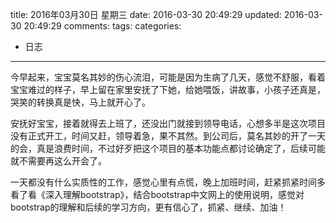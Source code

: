 title: 2016年03月30日 星期三
date: 2016-03-30 20:49:29
updated: 2016-03-30 20:49:29
comments: 
tags:
categories:
- 日志

---

今早起来，宝宝莫名其妙的伤心流泪，可能是因为生病了几天，感觉不舒服，看着宝宝难过的样子，早上留在家里安抚了下她，给她喂饭，讲故事，小孩子还真是，哭笑的转换真是快，马上就开心了。

安抚好宝宝，接着就得去上班了，还没出门就接到领导电话，心想多半是这次项目没有正式开工，时间又赶，领导着急，果不其然。到公司后，莫名其妙的开了一天的会，真是浪费时间，不过好歹把这个项目的基本功能点都讨论确定了，后续可能就不需要再这么开会了。

一天都没有什么实质性的工作，感觉心里有点慌，晚上加班时间，赶紧抓紧时间多看了看《深入理解bootstrap》，结合bootstrap中文网上的使用说明，感觉对bootstrap的理解和后续的学习方向，更有信心了，抓紧、继续、加油！
